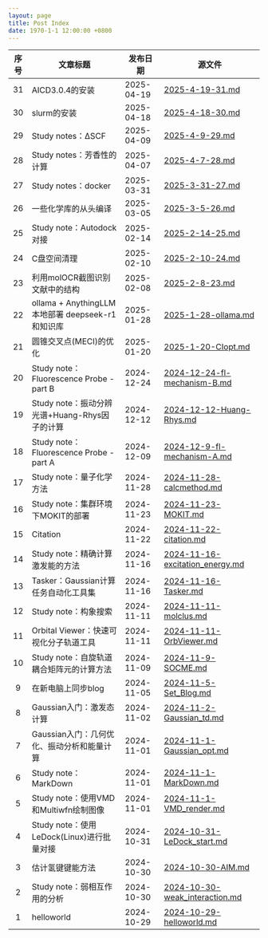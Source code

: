 ```yaml
---
layout: page
title: Post Index
date: 1970-1-1 12:00:00 +0800
---
```


| 序号 | 文章标题 | 发布日期 | 源文件 |
|:------:|----------|----------|--------|
| 31 | AICD3.0.4的安装 | 2025-04-19 | [2025-4-19-31.md](https://bane-dysta.github.io/posts/31) |
| 30 | slurm的安装 | 2025-04-18 | [2025-4-18-30.md](https://bane-dysta.github.io/posts/30) |
| 29 | Study notes：ΔSCF | 2025-04-09 | [2025-4-9-29.md](https://bane-dysta.github.io/posts/29) |
| 28 | Study notes：芳香性的计算 | 2025-04-07 | [2025-4-7-28.md](https://bane-dysta.github.io/posts/28) |
| 27 | Study notes：docker | 2025-03-31 | [2025-3-31-27.md](https://bane-dysta.github.io/posts/27) |
| 26 | 一些化学库的从头编译 | 2025-03-05 | [2025-3-5-26.md](https://bane-dysta.github.io/posts/26) |
| 25 | Study note：Autodock对接 | 2025-02-14 | [2025-2-14-25.md](https://bane-dysta.github.io/posts/25) |
| 24 | C盘空间清理 | 2025-02-10 | [2025-2-10-24.md](https://bane-dysta.github.io/posts/24) |
| 23 | 利用molOCR截图识别文献中的结构 | 2025-02-08 | [2025-2-8-23.md](https://bane-dysta.github.io/posts/23) |
| 22 | ollama + AnythingLLM 本地部署 deepseek-r1 和知识库 | 2025-01-28 | [2025-1-28-ollama.md](https://bane-dysta.github.io/posts/ollama) |
| 21 | 圆锥交叉点(MECI)的优化 | 2025-01-20 | [2025-1-20-CIopt.md](https://bane-dysta.github.io/posts/CIopt) |
| 20 | Study note：Fluorescence Probe - part B | 2024-12-24 | [2024-12-24-fl-mechanism-B.md](https://bane-dysta.github.io/posts/fl-mechanism-B) |
| 19 | Study note：振动分辨光谱+Huang-Rhys因子的计算 | 2024-12-12 | [2024-12-12-Huang-Rhys.md](https://bane-dysta.github.io/posts/Huang-Rhys) |
| 18 | Study note：Fluorescence Probe - part A | 2024-12-09 | [2024-12-9-fl-mechanism-A.md](https://bane-dysta.github.io/posts/fl-mechanism-A) |
| 17 | Study note：量子化学方法 | 2024-11-28 | [2024-11-28-calcmethod.md](https://bane-dysta.github.io/posts/calcmethod) |
| 16 | Study note：集群环境下MOKIT的部署 | 2024-11-23 | [2024-11-23-MOKIT.md](https://bane-dysta.github.io/posts/MOKIT) |
| 15 | Citation | 2024-11-22 | [2024-11-22-citation.md](https://bane-dysta.github.io/posts/citation) |
| 14 | Study note：精确计算激发能的方法 | 2024-11-16 | [2024-11-16-excitation_energy.md](https://bane-dysta.github.io/posts/excitation_energy) |
| 13 | Tasker：Gaussian计算任务自动化工具集 | 2024-11-16 | [2024-11-16-Tasker.md](https://bane-dysta.github.io/posts/Tasker) |
| 12 | Study note：构象搜索 | 2024-11-11 | [2024-11-11-molclus.md](https://bane-dysta.github.io/posts/molclus) |
| 11 | Orbital Viewer：快速可视化分子轨道工具 | 2024-11-11 | [2024-11-11-OrbViewer.md](https://bane-dysta.github.io/posts/OrbViewer) |
| 10 | Study note：自旋轨道耦合矩阵元的计算方法 | 2024-11-09 | [2024-11-9-SOCME.md](https://bane-dysta.github.io/posts/SOCME) |
| 9 | 在新电脑上同步blog | 2024-11-05 | [2024-11-5-Set_Blog.md](https://bane-dysta.github.io/posts/Set_Blog) |
| 8 | Gaussian入门：激发态计算 | 2024-11-02 | [2024-11-2-Gaussian_td.md](https://bane-dysta.github.io/posts/Gaussian_td) |
| 7 | Gaussian入门：几何优化、振动分析和能量计算 | 2024-11-01 | [2024-11-1-Gaussian_opt.md](https://bane-dysta.github.io/posts/Gaussian_opt) |
| 6 | Study note：MarkDown | 2024-11-01 | [2024-11-1-MarkDown.md](https://bane-dysta.github.io/posts/MarkDown) |
| 5 | Study note：使用VMD和Multiwfn绘制图像 | 2024-11-01 | [2024-11-1-VMD_render.md](https://bane-dysta.github.io/posts/VMD_render) |
| 4 | Study note：使用LeDock(Linux)进行批量对接 | 2024-10-31 | [2024-10-31-LeDock_start.md](https://bane-dysta.github.io/posts/LeDock_start) |
| 3 | 估计氢键键能方法 | 2024-10-30 | [2024-10-30-AIM.md](https://bane-dysta.github.io/posts/AIM) |
| 2 | Study note：弱相互作用的分析 | 2024-10-30 | [2024-10-30-weak_interaction.md](https://bane-dysta.github.io/posts/weak_interaction) |
| 1 | helloworld | 2024-10-29 | [2024-10-29-helloworld.md](https://bane-dysta.github.io/posts/helloworld) |
